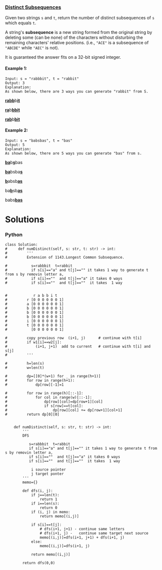 ### [Distinct Subsequences](https://leetcode.com/problems/distinct-subsequences/) <br>

Given two strings `s` and `t`, return the number of distinct subsequences of `s` which equals `t`.

A string's **subsequence** is a new string formed from the original string by deleting some (can be none) of the characters without disturbing the remaining characters' relative positions. (i.e., `"ACE"` is a subsequence of `"ABCDE"` while `"AEC"` is not).

It is guaranteed the answer fits on a 32-bit signed integer.



#### Example 1:

```
Input: s = "rabbbit", t = "rabbit"
Output: 3
Explanation:
As shown below, there are 3 ways you can generate "rabbit" from S.
```
<ins>**rabb**</ins>b<ins>**it**</ins>

<ins>**ra**</ins>b<ins>**bbit**</ins>

<ins>**rab**</ins>b<ins>**bit**</ins>



#### Example 2:

```
Input: s = "babsbas", t = "bas"
Output: 5
Explanation:
As shown below, there are 5 ways you can generate "bas" from s.
```
<ins>**ba**</ins>b<ins>**s**</ins>bas

<ins>**ba**</ins>bsba<ins>**s**</ins>

<ins>**b**</ins>absb<ins>**as**</ins>

ba<ins>**b**</ins>sb<ins>**as**</ins>

babs<ins>**bas**</ins>

# Solutions

### Python
```
class Solution:
#     def numDistinct(self, s: str, t: str) -> int:
#         '''
#         Extension of 1143.Longest Common Subsequence.        
          
#           s=rabbbit  t=rabbit
#           if s[i]=="a" and t[j]=="" it takes 1 way to generate t from s by removin letter a,
#           if s[i]==""  and t[j]=="a" it takes 0 ways
#           if s[i]==""  and t[j]==""  it takes  1 way
          
          
#            r a b b i t 
#         r [0 0 0 0 0 0 1]
#         a [0 0 0 0 0 0 1]
#         b [0 0 0 0 0 0 1]
#         b [0 0 0 0 0 0 1]
#         b [0 0 0 0 0 0 1]
#         i [0 0 0 0 0 0 1]
#         t [0 0 0 0 0 0 1]
#           [0 0 0 0 0 0 1]
        
#         copy previous row  (i+1, j)      # continue with t[i]
#         if w1[i]==w2[j]:
#             (i+1, j+1)  add to current   # continue with t[i] and s[j]
#         '''            
        
#         h=len(s)
#         w=len(t)
        
#         dp=[[0]*(w+1) for _ in range(h+1)]
#         for row in range(h+1):
#             dp[row][-1]=1
        
#         for row in range(h)[::-1]:
#             for col in range(w)[::-1]:
#                 dp[row][col]=dp[row+1][col] 
#                 if s[row]==t[col]:
#                     dp[row][col] += dp[row+1][col+1]
#         return dp[0][0]
        
        
    def numDistinct(self, s: str, t: str) -> int:
        '''
        DFS
        
           s=rabbbit  t=rabbit
           if s[i]=="a" and t[j]=="" it takes 1 way to generate t from s by removin letter a,
           if s[i]==""  and t[j]=="a" it takes 0 ways
           if s[i]==""  and t[j]==""  it takes  1 way
        
            i source pointer
            j target ponter
        '''
        memo={}
        
        def dfs(i, j):
            if j==len(t):
                return 1
            if i==len(s):
                return 0
            if (i, j) in memo:
                return memo[(i,j)]
            
            if s[i]==t[j]:
                # dfs(i+1, j+1) - continue same letters
                # dfs(i+1, j) -   continue same target next source
                memo[(i,j)]=dfs(i+1, j+1) + dfs(i+1, j)
            else:
                memo[(i,j)]=dfs(i+1, j)
                
            return memo[(i,j)]
            
        return dfs(0,0)
            
```
